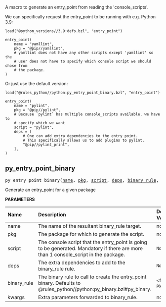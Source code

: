 <!-- Generated with Stardoc: http://skydoc.bazel.build -->


A macro to generate an entry_point from reading the 'console_scripts'.

We can specifically request the entry_point to be running with e.g. Python 3.9:
```starlark
load("@python_versions//3.9:defs.bzl", "entry_point")

entry_point(
    name = "yamllint",
    pkg = "@pip//yamllint",
    # yamllint does not have any other scripts except 'yamllint' so the
    # user does not have to specify which console script we should chose from
    # the package.
)
```

Or just use the default version:
```starlark
load("@rules_python//python:py_entry_point_binary.bzl", "entry_point")

entry_point(
    name = "pylint",
    pkg = "@pip//pylint",
    # Because `pylint` has multiple console_scripts available, we have to
    # specify which we want
    script = "pylint",
    deps = [
        # One can add extra dependencies to the entry point.
        # This specifically allows us to add plugins to pylint.
        "@pip//pylint_print",
    ],
)
```


<a id="py_entry_point_binary"></a>

## py_entry_point_binary

<pre>
py_entry_point_binary(<a href="#py_entry_point_binary-name">name</a>, <a href="#py_entry_point_binary-pkg">pkg</a>, <a href="#py_entry_point_binary-script">script</a>, <a href="#py_entry_point_binary-deps">deps</a>, <a href="#py_entry_point_binary-binary_rule">binary_rule</a>, <a href="#py_entry_point_binary-kwargs">kwargs</a>)
</pre>

Generate an entry_point for a given package

**PARAMETERS**


| Name  | Description | Default Value |
| :------------- | :------------- | :------------- |
| <a id="py_entry_point_binary-name"></a>name |  The name of the resultant binary_rule target.   |  none |
| <a id="py_entry_point_binary-pkg"></a>pkg |  The package for which to generate the script.   |  none |
| <a id="py_entry_point_binary-script"></a>script |  The console script that the entry_point is going to be generated. Mandatory if there are more than 1 console_script in the package.   |  <code>None</code> |
| <a id="py_entry_point_binary-deps"></a>deps |  The extra dependencies to add to the binary_rule rule.   |  <code>None</code> |
| <a id="py_entry_point_binary-binary_rule"></a>binary_rule |  The binary rule to call to create the entry_point binary. Defaults to @rules_python//python:py_binary.bzl#py_binary.   |  <code>&lt;function py_binary&gt;</code> |
| <a id="py_entry_point_binary-kwargs"></a>kwargs |  Extra parameters forwarded to binary_rule.   |  none |


